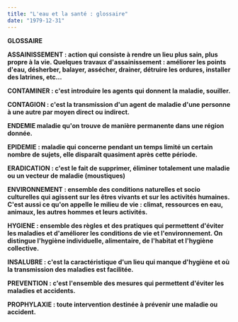 ```yaml
---
title: "L'eau et la santé : glossaire"
date: "1979-12-31"
---
```


**GLOSSAIRE**

**ASSAINISSEMENT : action qui consiste à rendre un lieu plus sain, plus propre à la vie. Quelques travaux d'assainissement : améliorer les points d'eau, désherber, balayer, assécher, drainer, détruire les ordures, installer des latrines, etc…**

**CONTAMINER : c'est introduire les agents qui donnent la maladie, souiller.**

**CONTAGION : c'est la transmission d'un agent de maladie d'une personne à une autre par moyen direct ou indirect.**

**ENDEMIE maladie qu'on trouve de manière permanente dans une région donnée.**

**EPIDEMIE : maladie qui concerne pendant un temps limité un certain nombre de sujets, elle disparaît quasiment après cette période.**

**ERADICATION : c'est le fait de supprimer, éliminer totalement une maladie ou un vecteur de maladie (moustiques)**

**ENVIRONNEMENT : ensemble des conditions naturelles et socio culturelles qui agissent sur les êtres vivants et sur les activités humaines. C'est aussi ce qu'on appelle le milieu de vie : climat, ressources en eau, animaux, les autres hommes et leurs activités.**

**HYGIENE : ensemble des règles et des pratiques qui permettent d'éviter les maladies et d'améliorer les conditions de vie et l'environnement. On distingue l'hygiène individuelle, alimentaire, de l'habitat et l'hygiène collective.**

**INSALUBRE : c'est la caractéristique d'un lieu qui manque d'hygiène et où la transmission des maladies est facilitée.**

**PREVENTION : c'est l'ensemble des mesures qui permettent d'éviter les maladies et accidents.**

**PROPHYLAXIE : toute intervention destinée à prévenir une maladie ou accident.**
